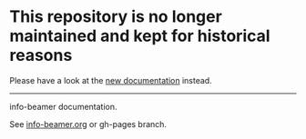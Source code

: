 # This repository is no longer maintained and kept for historical reasons
Please have a look at the [new documentation](https://info-beamer.com/doc/) instead.

---

info-beamer documentation.

See [info-beamer.org](http://info-beamer.org/) or gh-pages branch.
